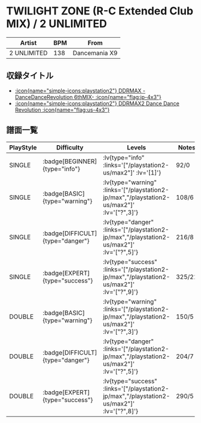 # TWILIGHT ZONE (R-C Extended Club MIX) / 2 UNLIMITED

|Artist|BPM|From|
|------|---|----|
|2 UNLIMITED|138|Dancemania X9|

## 収録タイトル

- [ :icon{name="simple-icons:playstation2"} DDRMAX -DanceDanceRevolution 6thMIX- :icon{name="flag:jp-4x3"} ](/playstation2-jp/max)
- [ :icon{name="simple-icons:playstation2"} DDRMAX2 Dance Dance Revolution :icon{name="flag:us-4x3"} ](/playstation2-us/max2)

## 譜面一覧

|PlayStyle|Difficulty|Levels|Notes|Movie|
|---------|----------|------|-----|-----|
|SINGLE| :badge[BEGINNER]{type="info"} | :lv{type="info" :links='["/playstation2-us/max2"]' :lv='[1]'} |92/0||
|SINGLE| :badge[BASIC]{type="warning"} | :lv{type="warning" :links='["/playstation2-jp/max","/playstation2-us/max2"]' :lv='["?",3]'} |108/6||
|SINGLE| :badge[DIFFICULT]{type="danger"} | :lv{type="danger" :links='["/playstation2-jp/max","/playstation2-us/max2"]' :lv='["?",5]'} |216/8||
|SINGLE| :badge[EXPERT]{type="success"} | :lv{type="success" :links='["/playstation2-jp/max","/playstation2-us/max2"]' :lv='["?",9]'} |325/21||
|DOUBLE| :badge[BASIC]{type="warning"} | :lv{type="warning" :links='["/playstation2-jp/max","/playstation2-us/max2"]' :lv='["?",3]'} |150/5||
|DOUBLE| :badge[DIFFICULT]{type="danger"} | :lv{type="danger" :links='["/playstation2-jp/max","/playstation2-us/max2"]' :lv='["?",5]'} |204/7||
|DOUBLE| :badge[EXPERT]{type="success"} | :lv{type="success" :links='["/playstation2-jp/max","/playstation2-us/max2"]' :lv='["?",8]'} |290/5||
